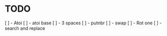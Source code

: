 # TODO 

[ ] - Atoi 
[ ] - atoi base 
[ ] - 3 spaces
[ ] - putnbr
[ ] - swap 
[ ] - Rot one 
[ ] - search and replace
